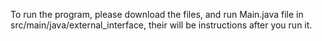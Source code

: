 To run the program, please download the files, and run Main.java file in src/main/java/external_interface, their will be instructions after you run it. 
